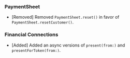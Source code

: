 ### PaymentSheet
* [Removed] Removed `PaymentSheet.reset()` in favor of `PaymentSheet.resetCustomer()`.

### Financial Connections
* [Added] Added an async versions of `present(from:)` and `presentForToken(from:)`.

